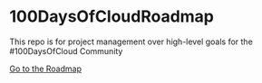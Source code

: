 # 100DaysOfCloudRoadmap
This repo is for project management over high-level goals for the #100DaysOfCloud Community

[Go to the Roadmap](https://github.com/100DaysOfCloud/100DaysOfCloudRoadmap/projects/1)
